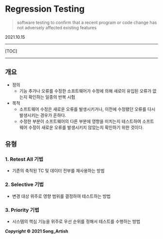 # Regression Testing

> software testing to confirm that a recent program or code change has not adversely affected existing features

2021.10.15

---

[TOC]

---



## 개요

- 정의
  - 기능 추가나 오류를 수정한 소프트웨어가 수정에 의해 새로이 유입된 오류가 없는지 확인하는 일종의 반복 시험
- 목적
  - 소프트웨어 수정은 새로운 오류를 발생시키거나, 이전에 수정됐던 오류를 다시 발생시키는 경우가 흔하다.
  - 수정한 부분이 소프트웨어의 다른 부분에 영향을 미치는지 테스트하여 소프트웨어 수정이 새로운 오류를 발생시키지 않았는지 확인하기 위한 것이다.



## 유형

### 1. Retest All 기법

- 기존의 축적된 TC 및 데이터 전부를 재사용하는 방법

### 2. Selective 기법

- 변경 대상 위주로 영향 범위를 결정하여 테스트하는 방법

### 3. Priority 기법

- 시스템의 핵심 기능을 위주로 우선 순위를 정해서 테스트를 수행하는 방법



***Copyright* © 2021 Song_Artish**

